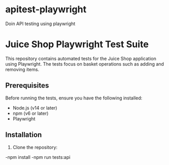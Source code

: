 # apitest-playwright
Doin API testing using playwright
# Juice Shop Playwright Test Suite

This repository contains automated tests for the Juice Shop application using Playwright. The tests focus on basket operations such as adding and removing items.

## Prerequisites

Before running the tests, ensure you have the following installed:

- Node.js (v14 or later)
- npm (v6 or later)
- Playwright

## Installation

1. Clone the repository:

-npm install
-npm run tests:api
